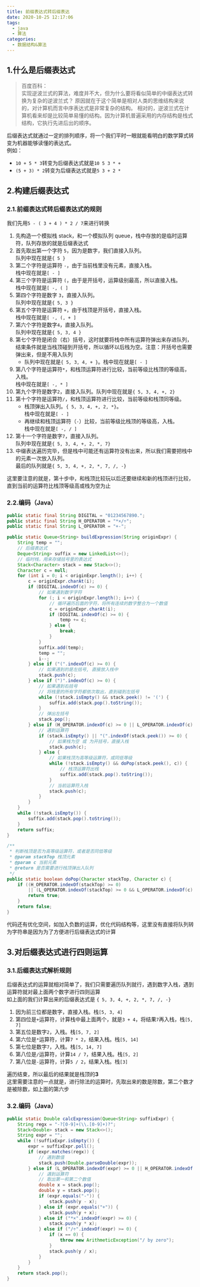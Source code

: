 ```yaml
---
title: 前缀表达式转后缀表达
date: 2020-10-25 12:17:06
tags:
  - java
  - 算法
categories:
  - 数据结构&算法
---
```


## 1.什么是后缀表达式
> 百度百科：<br>
> 实现逆波兰式的算法，难度并不大，但为什么要将看似简单的中缀表达式转换为复杂的逆波兰式？
> 原因就在于这个简单是相对人类的思维结构来说的，对计算机而言中序表达式是非常复杂的结构。
> 相对的，逆波兰式在计算机看来却是比较简单易懂的结构。因为计算机普遍采用的内存结构是栈式结构，它执行先进后出的顺序。

后缀表达式就通过一定的排列顺序，将一个我们平时一眼就能看明白的数学算式转变为机器能够读懂的表达式。<br>
例如：
- `10 + 5 * 3`转变为后缀表达式就是`10 5 3 * +`
- `(5 + 3) * 2`转变为后缀表达式就是`5 3 + 2 *`

## 2.构建后缀表达式
### 2.1.前缀表达式转后缀表达式的规则
我们先用`5 - ( 3 + 4 ) * 2 / 7`来进行转换
1. 先构造一个模拟栈 stack，和一个模拟队列 queue，栈中存放的是临时运算符，队列存放的就是后缀表达式
2. 首先取出第一个字符 `5`，因为是数字，我们直接入队列。<br>队列中现在就是`{ 5 }`
3. 第二个字符是运算符 `-`，由于当前栈里没有元素，直接入栈。<br>栈中现在就是`[ - ]`
4. 第三个字符是运算符 `(`，由于是开括号，运算级别最高，所以直接入栈。<br>栈中现在就是`[ -, ( ]`
5. 第四个字符是数字 `3`，直接入队列。<br>队列中现在就是`{ 5, 3 }`
6. 第五个字符是运算符 `+`，由于栈顶是开括号，直接入栈。<br>栈中现在就是`[ -, (, + ]`
7. 第六个字符是数字`4`，直接入队列。<br>队列中现在就是`{ 5, 3, 4 }`
8. 第七个字符是闭合（右）括号，这时就要将栈中所有运算符弹出来存进队列，结束条件就是当栈顶碰到开括号，所以循环以后栈为空。注意：开括号也需要弹出来，但是不用入队列
    * 队列中现在就是`{ 5, 3, 4, + }`。栈中现在就是`[ - ]`
9. 第八个字符是运算符`*`，和栈顶运算符进行比较，当前等级比栈顶的等级高，入栈。<br>栈中现在就是`[ -, * ]`
10. 第九个字符是数字`2`，直接入队列。队列中现在就是`{ 5, 3, 4, +, 2}`
11. 第十个字符是运算符`/`，和栈顶运算符进行比较，当前等级和栈顶同等级。
    * 栈顶弹出入队列。`{ 5, 3, 4, +, 2, *}`。<br>栈中现在就是`[ - ]`
    * 再继续和栈顶运算符（`-`）比较，当前等级比栈顶的等级高，入栈。<br>栈中现在就是`[ -, / ]`
12. 第十一个字符是数字`7`，直接入队列。<br>队列中现在就是`{ 5, 3, 4, +, 2, *, 7}`
13. 中缀表达遍历完毕，但是栈中可能还有运算符没有出来，所以我们需要把栈中的元素一次放入队列。<br>最后的队列就是`{ 5, 3, 4, +, 2, *, 7, /, -}`

这里要注意的就是，第十步中，和栈顶比较玩以后还要继续和新的栈顶进行比较，直到当前的运算符比栈顶等级高或栈为空为止

### 2.2.编码（Java）

``` java
public static final String DIGITAL = "01234567890.";
public static final String H_OPERATOR = "*×/÷";
public static final String L_OPERATOR = "+-";

public static Queue<String> buildExpression(String originExpr) {
    String temp = "";
    // 后缀表达式
    Deque<String> suffix = new LinkedList<>();
    // 临时栈，用来存储括号里的表达式
    Stack<Character> stack = new Stack<>();
    Character c = null;
    for (int i = 0; i < originExpr.length(); i++) {
        c = originExpr.charAt(i);
        if (DIGITAL.indexOf(c) >= 0) {
            // 如果遇到数字字符
            for (; i < originExpr.length(); i++) {
                // 循环遍历后面的字符，将所有连续的数字整合为一个数值
                c = originExpr.charAt(i);
                if (DIGITAL.indexOf(c) >= 0) {
                    temp += c;
                } else {
                    break;
                }
            }
            suffix.add(temp);
            temp = "";
            i--;
        } else if ("(".indexOf(c) >= 0) {
            // 如果遇到的是左括号, 直接放入栈中
            stack.push(c);
        } else if (")".indexOf(c) >= 0) {
            // 如果遇到右括号
            // 将栈里的所有字符都依次取出，直到碰到左括号
            while (!stack.isEmpty() && stack.peek() != '(') {
                suffix.add(stack.pop().toString());
            }
            // 弹出左括号
            stack.pop();
        } else if (H_OPERATOR.indexOf(c) >= 0 || L_OPERATOR.indexOf(c) >= 0) {
            // 遇到运算符
            if (stack.isEmpty() || "(".indexOf(stack.peek()) >= 0) {
                // 如果栈为空 或 为开括号，直接入栈
                stack.push(c);
            } else {
                // 如果栈顶为高等级运算符，或同低等级
                while (!stack.isEmpty() && doPop(stack.peek(), c)) {
                    // 栈顶运算符出栈
                    suffix.add(stack.pop().toString());
                }
                // 当前运算符入栈
                stack.push(c);
            }
        }
    }
    while (!stack.isEmpty()) {
        suffix.add(stack.pop().toString());
    }
    return suffix;
}

/**
 * 判断栈顶是否为高等级运算符，或者是否同低等级
 * @param stackTop 栈顶元素
 * @param c 当前元素
 * @return 是否需要进行栈顶弹出入队列
 */
public static boolean doPop(Character stackTop, Character c) {
    if ((H_OPERATOR.indexOf(stackTop) >= 0)
        || (L_OPERATOR.indexOf(stackTop) >= 0 && L_OPERATOR.indexOf(c) >= 0)) {
        return true;
    }
    return false;
}
```

代码还有优化空间，如加入负数的运算，优化代码结构等，这里没有直接将队列转为字符串是因为为了方便进行后缀表达式的计算

## 3.对后缀表达式进行四则运算
### 3.1.后缀表达式解析规则
后缀表达式的运算就相对简单了，我们只需要遍历队列就行，遇到数字入栈，遇到运算符就对最上面两个数字进行四则运算<br>
如上面的我们计算出来的后缀表达式是 `{ 5, 3, 4, +, 2, *, 7, /, -}`
1. 因为前三位都是数字，直接入栈。栈`[5, 3, 4]`
2. 第四位是`+`运算符，计算栈中最上面两个，就是`3 + 4`，将结果`7`再入栈，栈`[5, 7]`
3. 第五位是数字`2`，入栈。栈`[5, 7, 2]`
4. 第六位是`*`运算符，计算`7 * 2`，结果入栈。栈`[5, 14]`
5. 第七位是数字`7`，入栈。栈`[5, 14, 7]`
6. 第八位是`/`运算符，计算`14 / 7`，结果入栈。栈`[5, 2]`
6. 第八位是`-`运算符，计算`5 / 2`，结果入栈。栈`[3]`

遍历结束，所以最后的结果就是栈顶的**3**<br>
这里需要注意的一点就是，进行除法的运算时，先取出来的数是除数，第二个数才是被除数，如上面的第六步

### 3.2.编码（Java）
``` java
public static Double calcExpression(Queue<String> suffixExpr) {
    String regx = "-?[0-9]+(\\.[0-9]+)?";
    Stack<Double> stack = new Stack<>();
    String expr = "";
    while (!suffixExpr.isEmpty()) {
        expr = suffixExpr.poll();
        if (expr.matches(regx)) {
            // 遇到数值
            stack.push(Double.parseDouble(expr));
        } else if (L_OPERATOR.indexOf(expr) >= 0 || H_OPERATOR.indexOf(expr) >= 0) {
            // 遇到运算符
            // 取出第一和第二个数值
            double x = stack.pop();
            double y = stack.pop();
            if (expr.equals("-")) {
                stack.push(y - x);
            } else if (expr.equals("+")) {
                stack.push(y + x);
            } else if ("*×".indexOf(expr) >= 0) {
                stack.push(y * x);
            } else if ("/÷".indexOf(expr) >= 0) {
                if (x == 0) {
                    throw new ArithmeticException("/ by zero");
                }
                stack.push(y / x);
            }
        }
    }
    return stack.pop();
}
```
